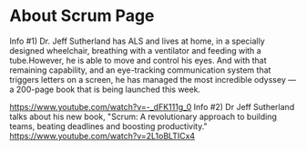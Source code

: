 # About Scrum Page
Info #1) Dr. Jeff Sutherland has ALS and lives at home, in a specially designed wheelchair, breathing with a ventilator and feeding with a tube.However, he is able to move and control his eyes.
And with that remaining capability, and an eye-tracking communication system that triggers letters on a screen, he has managed the most incredible odyssey — a 200-page book that is being launched this week.

https://www.youtube.com/watch?v=-_dFK111g_0
Info #2) Dr Jeff Sutherland talks about his new book, "Scrum: A revolutionary approach to building teams, beating deadlines and boosting productivity."
https://www.youtube.com/watch?v=2L1oBLTICx4
